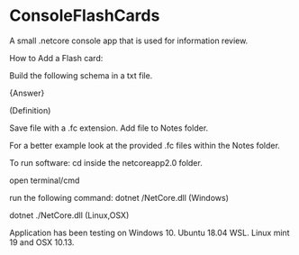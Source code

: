 # ConsoleFlashCards
A small .netcore console app that is used for information review.

How to Add a Flash card:

Build the following schema in a txt file.

{Answer}

(Definition)

Save file with a .fc extension.
Add file to Notes folder.

For a better example look at the provided .fc files within the Notes folder.

To run software:
cd inside the netcoreapp2.0 folder.

open terminal/cmd

run the following command:
dotnet /NetCore.dll (Windows)

dotnet ./NetCore.dll (Linux,OSX)


Application has been testing on Windows 10. Ubuntu 18.04 WSL. Linux mint 19 and OSX 10.13.

